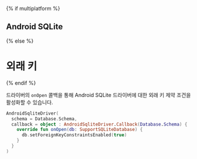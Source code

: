 {% if multiplatform %}
## Android SQLite
{% else %}
# 외래 키
{% endif %}

드라이버의 `onOpen` 콜백을 통해 Android SQLite 드라이버에 대한 외래 키 제약 조건을 활성화할 수 있습니다.

```kotlin
AndroidSqliteDriver(
  schema = Database.Schema,
  callback = object : AndroidSqliteDriver.Callback(Database.Schema) {
    override fun onOpen(db: SupportSQLiteDatabase) {
      db.setForeignKeyConstraintsEnabled(true)
    }
  }
)
```